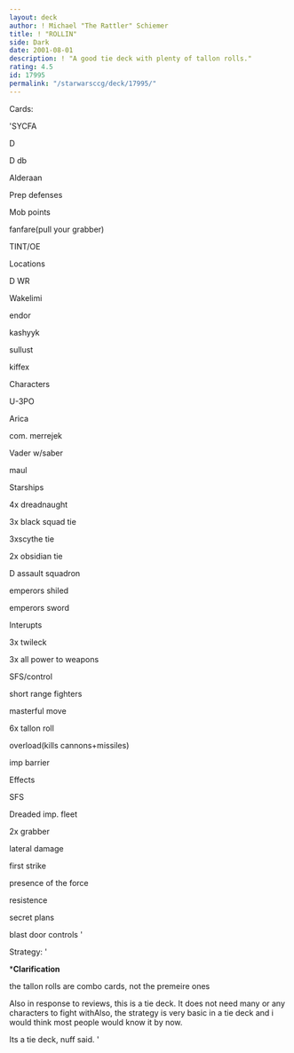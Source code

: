 ```yaml
---
layout: deck
author: ! Michael "The Rattler" Schiemer
title: ! "ROLLIN"
side: Dark
date: 2001-08-01
description: ! "A good tie deck with plenty of tallon rolls."
rating: 4.5
id: 17995
permalink: "/starwarsccg/deck/17995/"
---
```

Cards: 

'SYCFA

D

D db

Alderaan

Prep defenses

Mob points

fanfare(pull your grabber)

TINT/OE


Locations

D WR

Wakelimi

endor

kashyyk

sullust

kiffex


Characters

U-3PO

Arica

com. merrejek

Vader w/saber

maul


Starships

4x dreadnaught

3x black squad tie

3xscythe tie

2x obsidian tie

D assault squadron

emperors shiled

emperors sword


Interupts

3x twileck

3x all power to weapons

SFS/control

short range fighters

masterful move

6x tallon roll

overload(kills cannons+missiles)

imp barrier


Effects

SFS

Dreaded imp. fleet

2x grabber

lateral damage

first strike

presence of the force

resistence

secret plans

blast door controls '

Strategy: '

*******Clarification******

the tallon rolls are combo cards, not the premeire ones


Also in response to reviews, this is a tie deck. It does not need many or any characters to fight withAlso, the strategy is very basic in a tie deck and i would think most people would know it by now.


Its a tie deck, nuff said.  '
